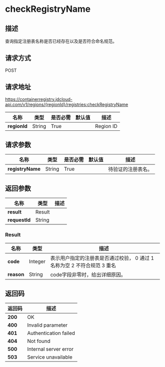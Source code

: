# checkRegistryName


## 描述
查询指定注册表名称是否已经存在以及是否符合命名规范。


## 请求方式
POST

## 请求地址
https://containerregistry.jdcloud-api.com/v1/regions/{regionId}/registries:checkRegistryName

|名称|类型|是否必需|默认值|描述|
|---|---|---|---|---|
|**regionId**|String|True| |Region ID|

## 请求参数
|名称|类型|是否必需|默认值|描述|
|---|---|---|---|---|
|**registryName**|String|True| |待验证的注册表名。|


## 返回参数
|名称|类型|描述|
|---|---|---|
|**result**|Result| |
|**requestId**|String| |

### Result
|名称|类型|描述|
|---|---|---|
|**code**|Integer|表示用户指定的注册表是否通过校验， 0 通过 1 名称为空 2 不符合规范 3 重名|
|**reason**|String|code字段非零时，给出详细原因。|

## 返回码
|返回码|描述|
|---|---|
|**200**|OK|
|**400**|Invalid parameter|
|**401**|Authentication failed|
|**404**|Not found|
|**500**|Internal server error|
|**503**|Service unavailable|

